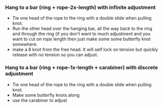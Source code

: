 ### Hang to a bar (ring + rope-2x-length) with infinite adjustment

* Tie one head of the rope to the ring with a double slide when pulling knot. 
* Run the other head over the hanging bar, all the way back to the ring and through the ring (if you don't want to much adjustment and you want to cut on rope length then just make some some butterfly knot somewhere.
* make a 8 knot from the free head. It will self lock on tension but quickly release with no tension so you can adjust. 

### Hang to a bar (ring + rope-1x-length + carabiner) with discrete adjustment
* Tie one head of the rope to the ring with a double slide when pulling knot. 
* Make some butterfly knots along
* use the carabiner to adjust

